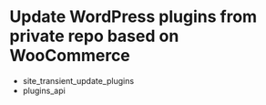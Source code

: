 # Update WordPress plugins from private repo based on WooCommerce

- site_transient_update_plugins
- plugins_api
